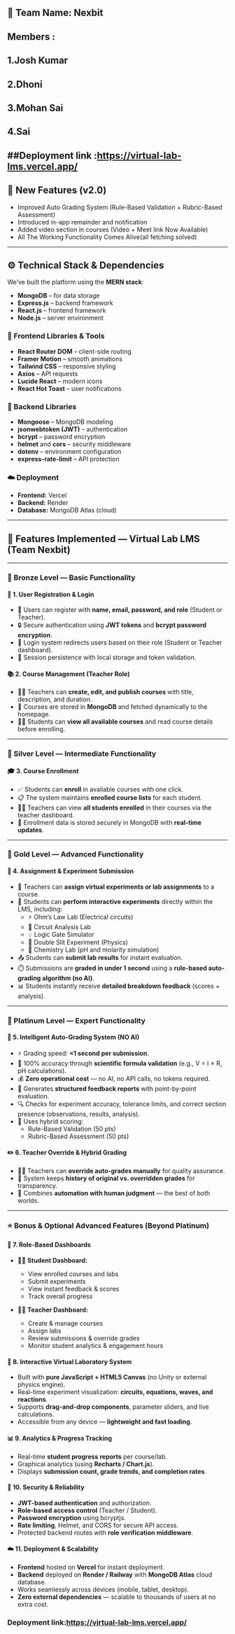 ## 👥 Team Name: Nexbit
##    Members :
##            1.Josh Kumar
##            2.Dhoni
##            3.Mohan Sai
##            4.Sai
##Deployment link :https://virtual-lab-lms.vercel.app/
-------------------------------
## 🚀 New Features (v2.0)
- Improved Auto Grading System (Rule-Based Validation + Rubric-Based Assessment)
- Introduced in-app remainder and notification
- Added video section in courses (Video + Meet link Now Available)
- All The Working Functionality Comes Alive(all fetching solved)

-------------------------------
## ⚙️ Technical Stack & Dependencies
We’ve built the platform using the **MERN stack**:
- **MongoDB** – for data storage  
- **Express.js** – backend framework  
- **React.js** – frontend framework  
- **Node.js** – server environment  

### 🧩 Frontend Libraries & Tools
- **React Router DOM** – client-side routing  
- **Framer Motion** – smooth animations  
- **Tailwind CSS** – responsive styling  
- **Axios** – API requests  
- **Lucide React** – modern icons  
- **React Hot Toast** – user notifications  

### 🧠 Backend Libraries
- **Mongoose** – MongoDB modeling  
- **jsonwebtoken (JWT)** – authentication  
- **bcrypt** – password encryption  
- **helmet** and **cors** – security middleware  
- **dotenv** – environment configuration  
- **express-rate-limit** – API protection  

### ☁️ Deployment
- **Frontend:** Vercel  
- **Backend:** Render  
- **Database:** MongoDB Atlas (cloud)  

------------------------------------------------------

## 🚀 Features Implemented — Virtual Lab LMS (Team Nexbit)

---------------------------------------------------------------

### 🥉 Bronze Level — Basic Functionality

#### 🧾 1. User Registration & Login
- 🔐 Users can register with **name, email, password, and role** (Student or Teacher).  
- 🔒 Secure authentication using **JWT tokens** and **bcrypt password encryption**.  
- 👤 Login system redirects users based on their role (Student or Teacher dashboard).  
- 🧠 Session persistence with local storage and token validation.  

#### 📚 2. Course Management (Teacher Role)
- 👩‍🏫 Teachers can **create, edit, and publish courses** with title, description, and duration.  
- 🧾 Courses are stored in **MongoDB** and fetched dynamically to the homepage.  
- 👨‍🎓 Students can **view all available courses** and read course details before enrolling.  

-------------------------

### 🥈 Silver Level — Intermediate Functionality

#### 🎓 3. Course Enrollment
- ✅ Students can **enroll** in available courses with one click.  
- 📋 The system maintains **enrolled course lists** for each student.  
- 👩‍🏫 Teachers can view **all students enrolled** in their courses via the teacher dashboard.  
- 🔄 Enrollment data is stored securely in MongoDB with **real-time updates**.  

-------------------------

### 🥇 Gold Level — Advanced Functionality

#### 🧪 4. Assignment & Experiment Submission
- 📘 Teachers can **assign virtual experiments or lab assignments** to a course.  
- 🔬 Students can **perform interactive experiments** directly within the LMS, including:  
  - ⚡ Ohm’s Law Lab (Electrical circuits)  
  - 🔌 Circuit Analysis Lab  
  - 💡 Logic Gate Simulator  
  - 🌊 Double Slit Experiment (Physics)  
  - 🧪 Chemistry Lab (pH and molarity simulation)  
- 📤 Students can **submit lab results** for instant evaluation.  
- ⏱️ Submissions are **graded in under 1 second** using a **rule-based auto-grading algorithm (no AI)**.  
- 📊 Students instantly receive **detailed breakdown feedback** (scores + analysis).  

-----------------------

### 💎 Platinum Level — Expert Functionality

#### 🧠 5. Intelligent Auto-Grading System (NO AI)
- ⚡ Grading speed: **<1 second per submission**.  
- 🎯 100% accuracy through **scientific formula validation** (e.g., V = I × R, pH calculations).  
- 💰 **Zero operational cost** — no AI, no API calls, no tokens required.  
- 🧾 Generates **structured feedback reports** with point-by-point evaluation.  
- 🔍 Checks for experiment accuracy, tolerance limits, and correct section presence (observations, results, analysis).  
- 🧩 Uses hybrid scoring:  
  - Rule-Based Validation (50 pts)  
  - Rubric-Based Assessment (50 pts)  

#### ✏️ 6. Teacher Override & Hybrid Grading
- 👩‍🏫 Teachers can **override auto-grades manually** for quality assurance.  
- 📄 System keeps **history of original vs. overridden grades** for transparency.  
- 🧠 Combines **automation with human judgment** — the best of both worlds.  

---------------------

### ⭐ Bonus & Optional Advanced Features (Beyond Platinum)

#### 🧭 7. Role-Based Dashboards
- 🧑‍🎓 **Student Dashboard:**  
  - View enrolled courses and labs  
  - Submit experiments  
  - View instant feedback & scores  
  - Track overall progress  

- 👩‍🏫 **Teacher Dashboard:**  
  - Create & manage courses  
  - Assign labs  
  - Review submissions & override grades  
  - Monitor student analytics & engagement hours  

#### 🔬 8. Interactive Virtual Laboratory System
- Built with **pure JavaScript + HTML5 Canvas** (no Unity or external physics engine).  
- Real-time experiment visualization: **circuits, equations, waves, and reactions**.  
- Supports **drag-and-drop components**, parameter sliders, and live calculations.  
- Accessible from any device — **lightweight and fast loading**.  

#### 📊 9. Analytics & Progress Tracking
- Real-time **student progress reports** per course/lab.  
- Graphical analytics (using **Recharts / Chart.js**).  
- Displays **submission count, grade trends, and completion rates**.  

#### 🔐 10. Security & Reliability
- **JWT-based authentication** and authorization.  
- **Role-based access control** (Teacher / Student).  
- **Password encryption** using bcryptjs.  
- **Rate limiting**, Helmet, and CORS for secure API access.  
- Protected backend routes with **role verification middleware**.  

#### ☁️ 11. Deployment & Scalability
- **Frontend** hosted on **Vercel** for instant deployment.  
- **Backend** deployed on **Render / Railway** with **MongoDB Atlas** cloud database.  
- Works seamlessly across devices (mobile, tablet, desktop).  
- **Zero external dependencies** — scalable to thousands of users at no extra cost.

### Deployment link:https://virtual-lab-lms.vercel.app/
